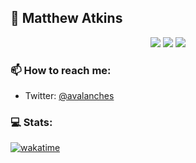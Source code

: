 ## 👋 Matthew Atkins

<p align="center">
  <img src="https://img.shields.io/badge/last%20major%20release-oct.%2028%202004-important" />
  <img src="https://img.shields.io/badge/unminified%20size-5%20feet%2010%20inches-informational" />
  <img src="https://img.shields.io/badge/vulnerabilities-high-critical" />
</p>

### 📫 How to reach me:

- Twitter: [@avalanches](https://twitter.com/avalanches)

### 💻 Stats:
[![wakatime](https://wakatime.com/badge/user/018b934c-1ee5-4709-82f7-ddd59bae8d72.svg)](https://wakatime.com/@018b934c-1ee5-4709-82f7-ddd59bae8d72)
